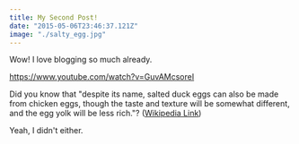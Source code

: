 ```yaml
---
title: My Second Post!
date: "2015-05-06T23:46:37.121Z"
image: "./salty_egg.jpg"
---
```


Wow! I love blogging so much already.

https://www.youtube.com/watch?v=GuvAMcsoreI

Did you know that "despite its name, salted duck eggs can also be made from
chicken eggs, though the taste and texture will be somewhat different, and the
egg yolk will be less rich."?
([Wikipedia Link](https://en.wikipedia.org/wiki/Salted_duck_egg))

Yeah, I didn't either.
